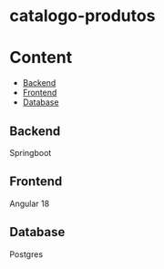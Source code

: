 # catalogo-produtos

# Content
- [Backend](#backend)
- [Frontend](#frontend)
- [Database](#database)


## Backend

Springboot


## Frontend

Angular 18

## Database

Postgres